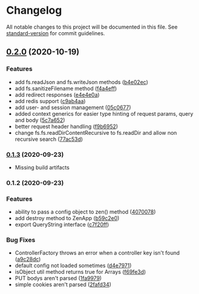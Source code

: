 # Changelog

All notable changes to this project will be documented in this file. See [standard-version](https://github.com/conventional-changelog/standard-version) for commit guidelines.

## [0.2.0](https://github.com/sahachide/ZenTS/compare/v0.1.2...v0.2.0) (2020-10-19)


### Features

* add fs.readJson and fs.writeJson methods ([b4e02ec](https://github.com/sahachide/ZenTS/commit/b4e02ecc1782d816c88f0b1bf73e15bc65816a7a))
* add fs.sanitizeFilename method ([f4a4eff](https://github.com/sahachide/ZenTS/commit/f4a4eff04ce3fed235c5cc86043cf6c3577a2b9f))
* add redirect responses ([e4e4e0a](https://github.com/sahachide/ZenTS/commit/e4e4e0aadd82d0067b2f4803e6ba88741f3de8f6))
* add redis support ([c9ab4aa](https://github.com/sahachide/ZenTS/commit/c9ab4aa5f31e9c827eaf8245c0c9111e952a7a94))
* add user- and session management ([05c0677](https://github.com/sahachide/ZenTS/commit/05c0677216752b67f8342e3ee3328934dea91bde))
* added context generics for easier type hinting of request params, query and body ([5c7a652](https://github.com/sahachide/ZenTS/commit/5c7a6524c816658c21850902487a477bbd3c9d52))
* better request header handling ([f9b6952](https://github.com/sahachide/ZenTS/commit/f9b6952e8767a522ab52f4d9c19058ca8dfd2879))
* change fs.fs.readDirContentRecursive to fs.readDir and allow non recursive search ([77ac53d](https://github.com/sahachide/ZenTS/commit/77ac53d6962b2f949bdf7cfbe170e86271e440ce))

### [0.1.3](https://github.com/sahachide/ZenTS/compare/v0.1.2...v0.1.3) (2020-09-23)

- Missing build artifacts

### 0.1.2 (2020-09-23)

### Features

* ability to pass a config object to zen() method ([4070078](https://github.com/sahachide/ZenTS/commit/4070078948350e5fb574b96b7100e8307d5ce793))
* add destroy method to ZenApp ([b59c2e0](https://github.com/sahachide/ZenTS/commit/b59c2e044537c215a4c219dbadf1dba8999df06f))
* export QueryString interface ([c7f20ff](https://github.com/sahachide/ZenTS/commit/c7f20ff5e6ecc37fd8f3fd5e9bb98606164051b6))


### Bug Fixes

* ControllerFactory throws an error when a controller key isn't found ([a9c28dc](https://github.com/sahachide/ZenTS/commit/a9c28dca28f90198b17f25967a0d414f6c734962))
* default config not loaded sometimes ([d4e7971](https://github.com/sahachide/ZenTS/commit/d4e79715d28ed187520fd2280c3e5cd7155e266c))
* isObject util method returns true for Arrays ([f69fe3d](https://github.com/sahachide/ZenTS/commit/f69fe3de6eb481ef8989cb5b18065cc63e1160dd))
* PUT bodys aren't parsed ([1fa9979](https://github.com/sahachide/ZenTS/commit/1fa9979e808130a6430def1b96ac420696c9dd49))
* simple cookies aren't parsed ([2fafd34](https://github.com/sahachide/ZenTS/commit/2fafd346c5ba91afc71bce682a8eb6f087a61063))
